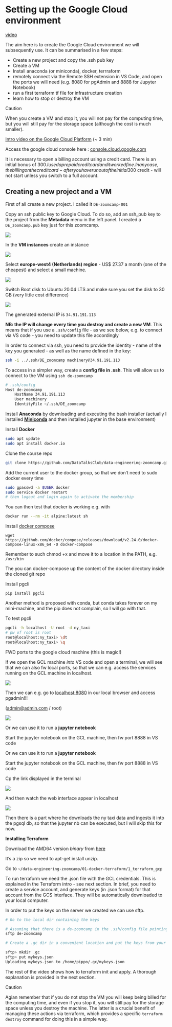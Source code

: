 # Setting up the Google Cloud environment
[video](https://www.youtube.com/watch?v=ae-CV2KfoN0)

The aim here is to create the Google Cloud environment we will subsequently use. It can be summarised in a few steps:

- Create a new project and copy the .ssh pub key
- Create a VM
- Install anaconda (or miniconda), docker, terrraform
- remotely connect via the Remote SSH extension in VS Code, and open the ports we will need (e.g. 8080 for pgAdmin and 8888 for Jupyter Notebook)
- run a first terraform tf file for infrastructure creation
- learn how to stop or destroy the VM

> [!CAUTION]
> When you create a VM and stop it, you will not pay for the computing time, but you will still pay for the storage space (although the cost is much smaller).

[Intro video on the Google Cloud Platform](https://www.youtube.com/watch?v=18jIzE41fJ4) (~ 3 min)

Access the google cloud console here : [console.cloud.google.com](http://console.cloud.google.com/)

It is necessary to open a billing account using a credit card. There is an initial bonus of 300$. I used a prepaid credit card and it worked fine. In any case, the billing on the credit card - after you have run out of the initial 300$ credit - will not start unless you switch to a full account.

## Creating a new project and a VM
First of all create a new project. I called it `DE-zoomcamp-001`

Copy an ssh public key to Google Cloud. To do so, add an ssh_pub key to the project from the **Metadata** menu in the left panel. I created a `DE_zoomcamp.pub` key just for this zoomcamp.

![](imgs/01.png)

In the **VM instances** create an instance

![](imgs/02.png)


Select **europe-west4 (Netherlands) region** - US$ 27.37 a month (one of the cheapest) and select a small machine.

![](imgs/03.png)


Switch Boot disk to Ubuntu 20.04 LTS and make sure you set the disk to 30 GB  (very little cost difference)

![](imgs/04.png)


The generated external IP is `34.91.191.113`

**NB: the IP will change every time you destroy and create a new VM**. This means that if you use a `.ssh/config` file - as we see below, e.g. to connect via VS code - you need to update this file accordingly

In order to connect via ssh, you need to provide the identity - name of the key you generated - as well as the name defined in the key:

```bash
ssh -i ../.ssh/DE_zoomcamp machinery@34.91.191.113
```

To access in a simpler way, create a **config file in .ssh**. This will allow us to connect to the VM using `ssh de-zoomcamp`

```bash
# .ssh/config
Host de-zoomcamp
	HostName 34.91.191.113
	User machinery
	IdentityFile ~/.ssh/DE_zoomcamp 
```

Install **Anaconda** by downloading and executing the bash installer (actually I installed **[Miniconda](https://docs.conda.io/projects/miniconda/en/latest/)** and then installed jupyter in the base environment)

Install **Docker**

```bash
sudo apt update
sudo apt install docker.io
```

Clone the course repo

```bash
git clone https://github.com/DataTalksClub/data-engineering-zoomcamp.git
```

Add the current user to the docker group, so that we don’t need to sudo docker every time

```bash
sudo gpasswd -a $USER docker
sudo service docker restart
# then logout and login again to activate the membership
```

You can then test that docker is working e.g. with

```bash
docker run --rm -it alpine:latest sh
```

Install [docker compose](https://github.com/docker/compose/releases)

`wget https://github.com/docker/compose/releases/download/v2.24.0/docker-compose-linux-x86_64 -O docker-compose`

Remember to such chmod +x and move it to a location in the PATH, e.g. `/usr/bin`

The you can docker-compose up the content of the docker directory inside the cloned git repo

Install pgcli

`pip install pgcli`

Another method is proposed with conda, but conda takes forever on my mini-machine, and the pip does not complain, so I will go with that.

To test pgcli

```bash
pgcli -h localhost -U root -d ny_taxi
# pw of root is root
root@localhost:ny_taxi> \dt
root@localhost:ny_taxi> \q

```

FWD ports to the google cloud machine (this is magic!)

If we open the GCL machine *into* VS code and open a terminal, we will see that we can also fw local ports, so that we can e.g. access the services running on the GCL machine in localhost. 

![](imgs/05.png)

Then we can e.g. go to [localhost:8080](http://localhost:8080) in our local browser and access pgadmin!!!

(admin@admin.com / root)

![](imgs/06.png)

Or we can use it to run a **jupyter notebook**

Start the jupyter notebook on the GCL machine, then fw port 8888 in VS code

Or we can use it to run a **jupyter notebook**

Start the jupyter notebook on the GCL machine, then fw port 8888 in VS code

Cp the link displayed in the terminal

![](imgs/07.png)

And then watch the web interface appear in localhost

![](imgs/08.png)

Then there is a part where he downloads the ny taxi data and ingests it into the pgsql db, so that the jupyter nb can be executed, but I will skip this for now.

**Installing Terraform**

Download the AMD64 version *binary* from [here](https://developer.hashicorp.com/terraform/install?product_intent=terraform)

It’s a zip so we need to apt-get install unzip.

Go to 
`~/data-engineering-zoomcamp/01-docker-terraform/1_terraform_gcp`

To run terraform we need the .json file with the GCL credentials. This is explained in the Terraform intro - see next section. In brief, you need to create a service account, and generate keys (in .json format) for that account from the GCS interface. They will be automatically downloaded to your local computer.

In order to put the keys on the server we created we can use sftp. 

```bash
# Go to the local dir containing the keys

# Assuming that there is a de-zoomcamp in the .ssh/config file pointing to the GCS server, issue:
sftp de-zoomcamp

# Create a .gc dir in a convenient location and put the keys from your local computer

sftp> mkdir .gc
sftp> put mykeys.json
Uploading mykeys.json to /home/pippo/.gc/mykeys.json
```

The rest of the video shows how to terraform init and apply. A thorough explanation is provided in the next section.


> [!CAUTION]
> Agian remember that if you do not stop the VM you will keep being billed for the computing time, and even if you stop it, you will still pay for the storage space unless you destroy the machine. The latter is a crucial benefit of managing these actions via terraform, which provides a specific `terraform destroy` command for doing this in a simple way.
